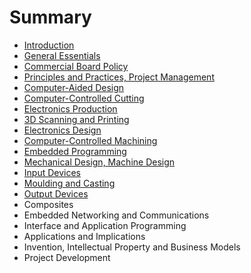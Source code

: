 # Summary

* [Introduction](README.md)
* [General Essentials](general_essentials.md)
* [Commercial Board Policy](commercial_board_policy.md)
* [Principles and Practices, Project Management](principles_and_practices,_project_management.md)
* [Computer-Aided Design](computer-aided_design.md)
* [Computer-Controlled Cutting](computer-controlled_cutting.md)
* [Electronics Production](electronics_production.md)
* [3D Scanning and Printing](3d_scanning_and_printing.md)
* [Electronics Design](electronics_design.md)
* [Computer-Controlled Machining](computer-controlled_machining.md)
* [Embedded Programming](embedded_programming.md)
* [Mechanical Design, Machine Design](mechanical_design,_machine_design.md)
* [Input Devices](input_devices.md)
* [Moulding and Casting](moulding_and_casting.md)
* [Output Devices](output_devices.md)
* Composites
* Embedded Networking and Communications
* Interface and Application Programming
* Applications and Implications
* Invention, Intellectual Property and Business Models
* Project Development

